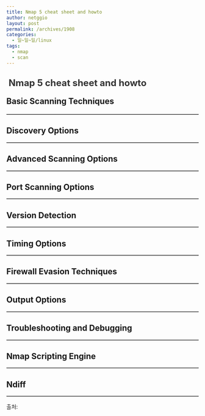 ```yaml
---
title: Nmap 5 cheat sheet and howto
author: netggio
layout: post
permalink: /archives/1908
categories:
  - 일~일~일/linux
tags:
  - nmap
  - scan
---
```

<H2 id=basic><FONT color=#333333 size=5>&nbsp;Nmap 5 cheat sheet and howto  
  
</FONT>Basic Scanning Techniques</H2>  
<TABLE border=1 cellPadding=5>  
  


  


  


  


  


  


  


  


  


  


  


  


  


  


  


  


  


  


  


  


  


  


  


  


  


  


  


  


  


  


  


  


  


  


  


  


  


  


  


  


  


  


  


  


</TABLE>  
  
<H2 id=discovery>Discovery Options</H2>  
<TABLE border=1 cellPadding=5>  
  


  


  


  


  


  


  


  


  


  


  


  


  


  


  


  


  


  


  


  


  


  


  


  


  


  


  


  


  


  


  


  


  


  


  


  


  


  


  


  


  


  


  


  


  


  


  


  


  


  


  


  


  


  


  


  


  


  


  


  


  


  


  


  


  


  


  


  


  


  


  


  


</TABLE>  
  
<H2 id=advanced>Advanced Scanning Options</H2>  
<TABLE border=1 cellPadding=5>  
  


  


  


  


  


  


  


  


  


  


  


  


  


  


  


  


  


  


  


  


  


  


  


  


  


  


  


  


  


  


  


  


  


  


  


  


  


  


  


  


  


  


  


  


  


  


  


  


</TABLE>  
  
<H2 id=port>Port Scanning Options</H2>  
<TABLE border=1 cellPadding=5>  
  


  


  


  


  


  


  


  


  


  


  


  


  


  


  


  


  


  


  


  


  


  


  


  


  


  


  


  


  


  


  


  


</TABLE>  
  
<H2 id=version>Version Detection</H2>  
<TABLE border=1 cellPadding=5>  
  


  


  


  


  


  


  


  


  


  


  


  


  


  


  


  


  


  


  


  


  


  


  


  


  


  


  


</TABLE>  
  
<H2 id=timing>Timing Options</H2>  
<TABLE border=1 cellPadding=5>  
  


  


  


  


  


  


  


  


  


  


  


  


  


  


  


  


  


  


  


  


  


  


  


  


  


  


  


  


  


  


  


  


  


  


  


  


  


  


  


  


  


  


  


  


  


  


  


  


  


  


  


  


  


  


  


  


  


  


  


  


  


  


  


  


</TABLE>  
  
<H2 id=firewall>Firewall Evasion Techniques</H2>  
<TABLE border=1 cellPadding=5>  
  


  


  


  


  


  


  


  


  


  


  


  


  


  


  


  


  


  


  


  


  


  


  


  


  


  


  


  


  


  


  


  


  


  


  


  


  


  


  


  


</TABLE>  
  
<H2 id=output>Output Options</H2>  
<TABLE border=1 cellPadding=5>  
  


  


  


  


  


  


  


  


  


  


  


  


  


  


  


  


  


  


  


  


  


  


  


  


  


  


  


  


</TABLE>  
  
<H2 id=troubleshoot>Troubleshooting and Debugging</H2>  
<TABLE border=1 cellPadding=5>  
  


  


  


  


  


  


  


  


  


  


  


  


  


  


  


  


  


  


  


  


  


  


  


  


  


  


  


  


  


  


  


  


  


  


  


  


  


  


  


  


</TABLE>  
  
<H2 id=scripting>Nmap Scripting Engine</H2>  
<TABLE border=1 cellPadding=5>  
  


  


  


  


  


  


  


  


  


  


  


  


  


  


  


  


  


  


  


  


  


  


  


  


  


  


  


  


  


  


  


</TABLE>  
  
<H2 id=ndiff>Ndiff</H2>  
<TABLE border=1 cellPadding=5>  
  


  


  


  


  


  


  


  


  


  


  


  


  


  


  


  


</TABLE>  
출처: <http://www.hacktoolrepository.com/article/13>